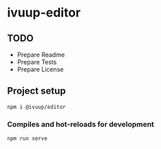 # ivuup-editor
## TODO
- Prepare Readme
- Prepare Tests
- Prepare License

## Project setup
```
npm i @ivuup/editor
```

### Compiles and hot-reloads for development
```
npm run serve
```
